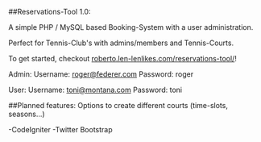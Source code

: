 ##Reservations-Tool 1.0:

A simple PHP / MySQL based Booking-System with a user administration.

Perfect for Tennis-Club's with admins/members and Tennis-Courts.


To get started, checkout [roberto.len-lenlikes.com/reservations-tool/](roberto.len-lenlikes.com/reservations-tool/)!


Admin:
Username: roger@federer.com
Password: roger

User:
Username: toni@montana.com
Password: toni


##Planned features: Options to create different courts (time-slots, seasons...)


-CodeIgniter
-Twitter Bootstrap











